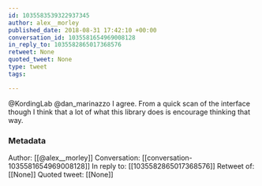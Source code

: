 ```yaml
---
id: 1035583539322937345
author: alex__morley
published_date: 2018-08-31 17:42:10 +00:00
conversation_id: 1035581654969008128
in_reply_to: 1035582865017368576
retweet: None
quoted_tweet: None
type: tweet
tags:

---
```


@KordingLab @dan_marinazzo I agree. From a quick scan of the interface though I think that a lot of what this library does is encourage thinking that way.

### Metadata

Author: [[@alex__morley]]
Conversation: [[conversation-1035581654969008128]]
In reply to: [[1035582865017368576]]
Retweet of: [[None]]
Quoted tweet: [[None]]
